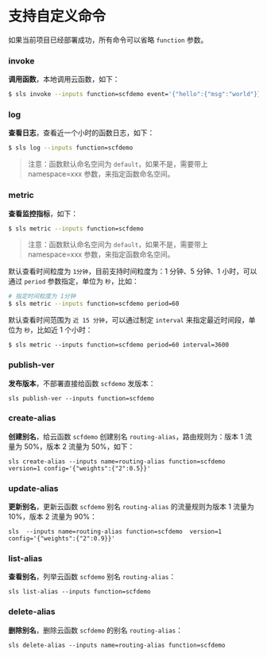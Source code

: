 # 支持自定义命令

如果当前项目已经部署成功，所有命令可以省略 `function` 参数。

### invoke

**调用函数**，本地调用云函数，如下：

```bash
$ sls invoke --inputs function=scfdemo event='{"hello":{"msg":"world"}}'
```

### log

**查看日志**，查看近一个小时的函数日志，如下：

```bash
$ sls log --inputs function=scfdemo
```

> 注意：函数默认命名空间为 `default`，如果不是，需要带上 namespace=xxx 参数，来指定函数命名空间。

### metric

**查看监控指标**，如下：

```bash
$ sls metric --inputs function=scfdemo
```

> 注意：函数默认命名空间为 `default`，如果不是，需要带上 namespace=xxx 参数，来指定函数命名空间。

默认查看时间粒度为 `1分钟`，目前支持时间粒度为：1 分钟、5 分钟、1 小时，可以通过 `period` 参数指定，单位为 `秒`，比如：

```bash
# 指定时间粒度为 1分钟
$ sls metric --inputs function=scfdemo period=60
```

默认查看时间范围为 `近 15 分钟`，可以通过制定 `interval` 来指定最近时间段，单位为 `秒`，比如近 1 个小时：

```
$ sls metric --inputs function=scfdemo period=60 interval=3600
```

### publish-ver

**发布版本**，不部署直接给函数 `scfdemo` 发版本：

```plaintext
sls publish-ver --inputs function=scfdemo
```

### create-alias

**创建别名**，给云函数 `scfdemo` 创建别名 `routing-alias`，路由规则为：版本 1 流量为 50%，版本 2 流量为 50%，如下：

```plaintext
sls create-alias --inputs name=routing-alias function=scfdemo version=1 config='{"weights":{"2":0.5}}'
```

### update-alias

**更新别名**，更新云函数 `scfdemo` 别名 `routing-alias` 的流量规则为版本 1 流量为 10%，版本 2 流量为 90%：

```plaintext
sls  --inputs name=routing-alias function=scfdemo  version=1 config='{"weights":{"2":0.9}}'
```

### list-alias

**查看别名**，列举云函数 `scfdemo` 别名 `routing-alias`：

```plaintext
sls list-alias --inputs function=scfdemo
```

### delete-alias

**删除别名**，删除云函数 `scfdemo` 的别名 `routing-alias`：

```plaintext
sls delete-alias --inputs name=routing-alias function=scfdemo
```
